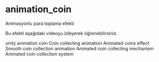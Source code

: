 # animation_coin
Animasyonlu para toplama efekti


Bu efekti aşağıdaki videoyu izleyerek öğrenebilirsiniz.


unity animation coin
Coin collecting animation 
Animated coins effect 
Smooth coin collection animation
Animated coin collecting mechanism
Animated coin collection system

